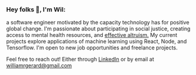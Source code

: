 ### Hey folks 👋, I'm Wil: 

a software engineer motivated by the capacity technology has for positive global change. I'm passionate about participating in social justice, creating access to mental health resources, and [effective altruism.](https://www.effectivealtruism.org/) My current projects explore applications of machine learning using React, Node, and Tensorflow. I'm open to new job opportunities and freelance projects.

Feel free to reach out! Either through [LinkedIn](https://www.linkedin.com/in/wilgerard/) or by email at <williamrgerard@gmail.com>
